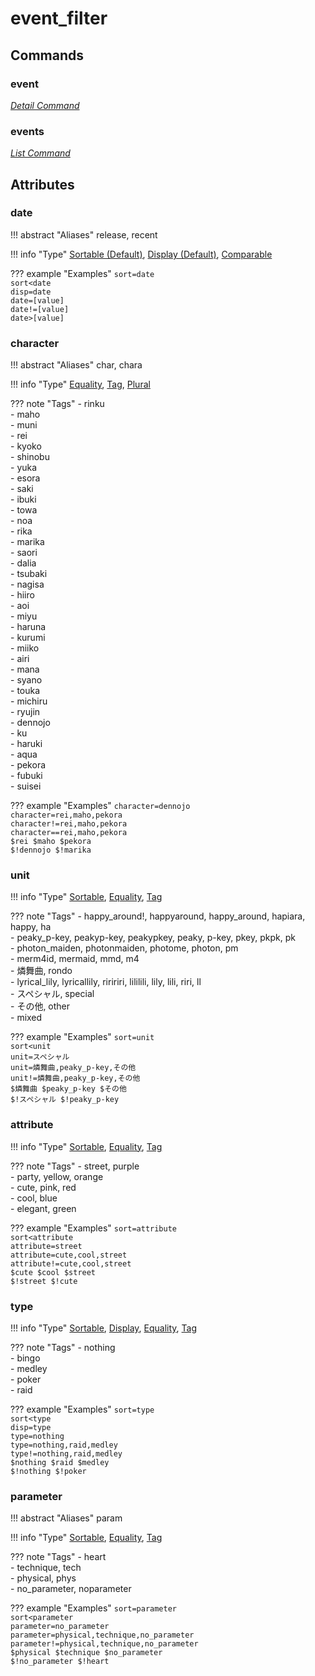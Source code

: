 <!-- Generated Document: Do not edit -->

# event_filter

## Commands

### event

*[Detail Command](../general_usage/#detail-commands)*

### events

*[List Command](../general_usage/#list-commands)*

## Attributes

### date

!!! abstract "Aliases"
    release, recent

!!! info "Type"
    [Sortable (Default)](../general_usage/#sortable), [Display (Default)](../general_usage/#display), [Comparable](../general_usage/#comparable)

??? example "Examples"
    `sort=date`  
    `sort<date`  
    `disp=date`  
    `date=[value]`  
    `date!=[value]`  
    `date>[value]`

### character

!!! abstract "Aliases"
    char, chara

!!! info "Type"
    [Equality](../general_usage/#equality), [Tag](../general_usage/#tag), [Plural](../general_usage/#plural)

??? note "Tags"
     - rinku  
     - maho  
     - muni  
     - rei  
     - kyoko  
     - shinobu  
     - yuka  
     - esora  
     - saki  
     - ibuki  
     - towa  
     - noa  
     - rika  
     - marika  
     - saori  
     - dalia  
     - tsubaki  
     - nagisa  
     - hiiro  
     - aoi  
     - miyu  
     - haruna  
     - kurumi  
     - miiko  
     - airi  
     - mana  
     - syano  
     - touka  
     - michiru  
     - ryujin  
     - dennojo  
     - ku  
     - haruki  
     - aqua  
     - pekora  
     - fubuki  
     - suisei

??? example "Examples"
    `character=dennojo`  
    `character=rei,maho,pekora`  
    `character!=rei,maho,pekora`  
    `character==rei,maho,pekora`  
    `$rei $maho $pekora`  
    `$!dennojo $!marika`

### unit

!!! info "Type"
    [Sortable](../general_usage/#sortable), [Equality](../general_usage/#equality), [Tag](../general_usage/#tag)

??? note "Tags"
     - happy_around!, happyaround, happy_around, hapiara, happy, ha  
     - peaky_p-key, peakyp-key, peakypkey, peaky, p-key, pkey, pkpk, pk  
     - photon_maiden, photonmaiden, photome, photon, pm  
     - merm4id, mermaid, mmd, m4  
     - 燐舞曲, rondo  
     - lyrical_lily, lyricallily, riririri, lililili, lily, lili, riri, ll  
     - スペシャル, special  
     - その他, other  
     - mixed

??? example "Examples"
    `sort=unit`  
    `sort<unit`  
    `unit=スペシャル`  
    `unit=燐舞曲,peaky_p-key,その他`  
    `unit!=燐舞曲,peaky_p-key,その他`  
    `$燐舞曲 $peaky_p-key $その他`  
    `$!スペシャル $!peaky_p-key`

### attribute

!!! info "Type"
    [Sortable](../general_usage/#sortable), [Equality](../general_usage/#equality), [Tag](../general_usage/#tag)

??? note "Tags"
     - street, purple  
     - party, yellow, orange  
     - cute, pink, red  
     - cool, blue  
     - elegant, green

??? example "Examples"
    `sort=attribute`  
    `sort<attribute`  
    `attribute=street`  
    `attribute=cute,cool,street`  
    `attribute!=cute,cool,street`  
    `$cute $cool $street`  
    `$!street $!cute`

### type

!!! info "Type"
    [Sortable](../general_usage/#sortable), [Display](../general_usage/#display), [Equality](../general_usage/#equality), [Tag](../general_usage/#tag)

??? note "Tags"
     - nothing  
     - bingo  
     - medley  
     - poker  
     - raid

??? example "Examples"
    `sort=type`  
    `sort<type`  
    `disp=type`  
    `type=nothing`  
    `type=nothing,raid,medley`  
    `type!=nothing,raid,medley`  
    `$nothing $raid $medley`  
    `$!nothing $!poker`

### parameter

!!! abstract "Aliases"
    param

!!! info "Type"
    [Sortable](../general_usage/#sortable), [Equality](../general_usage/#equality), [Tag](../general_usage/#tag)

??? note "Tags"
     - heart  
     - technique, tech  
     - physical, phys  
     - no_parameter, noparameter

??? example "Examples"
    `sort=parameter`  
    `sort<parameter`  
    `parameter=no_parameter`  
    `parameter=physical,technique,no_parameter`  
    `parameter!=physical,technique,no_parameter`  
    `$physical $technique $no_parameter`  
    `$!no_parameter $!heart`